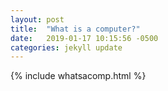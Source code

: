 ```yaml
---
layout: post
title:  "What is a computer?"
date:   2019-01-17 10:15:56 -0500
categories: jekyll update
---
```


{% include whatsacomp.html %}
